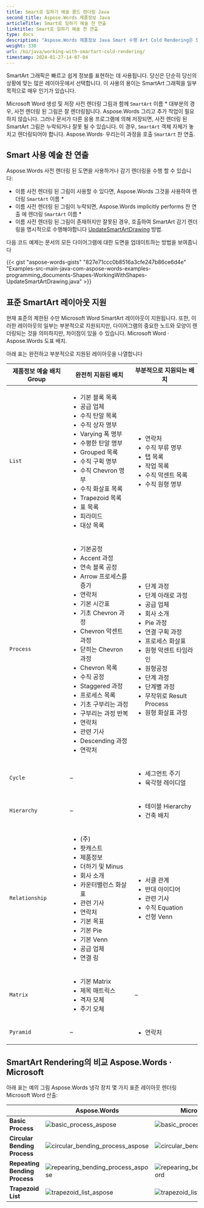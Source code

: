 ```yaml
---
title: Smart로 일하기 예술 콜드 렌더링 Java
second_title: Aspose.Words 제품정보 Java
articleTitle: Smart로 일하기 예술 찬 연출
linktitle: Smart로 일하기 예술 찬 연출
type: docs
description: "Aspose.Words 제품정보 Java Smart 수행 Art Cold Rendering은 SmartArt 도면이 누락되거나 잘못된 경우 SmartArt 개체를 제거하고 렌더링한다는 것을 의미합니다."
weight: 330
url: /ko/java/working-with-smartart-cold-rendering/
timestamp: 2024-01-27-14-07-04
---
```


SmartArt 그래픽은 빠르고 쉽게 정보를 표현하는 데 사용됩니다. 당신은 단순히 당신의 상황에 맞는 많은 레이아웃에서 선택합니다. 이 사용의 용이는 SmartArt 그래픽을 일부 목적으로 매우 인기가 있습니다.

Microsoft Word 생성 및 저장 사전 렌더링 그림과 함께 `SmartArt` 이름 * 대부분의 경우, 사전 렌더링 된 그림은 잘 렌더링됩니다. Aspose.Words 그리고 추가 작업이 필요하지 않습니다. 그러나 문서가 다른 응용 프로그램에 의해 저장되면, 사전 렌더링 된 SmartArt 그림은 누락되거나 잘못 될 수 있습니다. 이 경우, `SmartArt` 객체 자체가 놓치고 렌더링되어야 합니다. Aspose.Words· 우리는이 과정을 호출 `SmartArt` 찬 연출.

## Smart 사용 예술 찬 연출

Aspose.Words 사전 렌더링 된 도면을 사용하거나 감기 렌더링을 수행 할 수 있습니다:

* 이름 사전 렌더링 된 그림이 사용할 수 있다면, Aspose.Words 그것을 사용하여 렌더링 `SmartArt` 이름 *
* 이름 사전 렌더링 된 그림이 누락되면, Aspose.Words implicitly performs 찬 연출 에 렌더링 `SmartArt` 이름 *
* 이름 사전 렌더링 된 그림이 존재하지만 잘못된 경우, 호출하여 SmartArt 감기 렌더링을 명시적으로 수행해야합니다 [UpdateSmartArtDrawing](https://reference.aspose.com/words/java/com.aspose.words/shape/#updateSmartArtDrawing) 방법.

다음 코드 예제는 문서의 모든 다이어그램에 대한 도면을 업데이트하는 방법을 보여줍니다

{{< gist "aspose-words-gists" "827e71ccc0b8516a3cfe247b86ce6d4e" "Examples-src-main-java-com-aspose-words-examples-programming_documents-Shapes-WorkingWithShapes-UpdateSmartArtDrawing.java" >}}

## 표준 SmartArt 레이아웃 지원

현재 표준의 제한된 수만 Microsoft Word SmartArt 레이아웃이 지원됩니다. 또한, 이러한 레이아웃의 일부는 부분적으로 지원되지만, 다이어그램의 중요한 노드와 모양이 렌더링되는 것을 의미하지만, 차이점이 있을 수 있습니다. Microsoft Word · Aspose.Words 도표 배치.

아래 표는 완전하고 부분적으로 지원된 레이아웃을 나열합니다

|  제품정보 예술 배치 Group |  완전히 지원된 배치 |  부분적으로 지원되는 배치 |
|  ----------------------  |  ------------------------------------------------------------  |  ------------------------------------------------------------  |
|  `List`  |  <ul><li>기본 블록 목록</li><li>공급 업체</li><li>수직 탄알 목록</li><li>수직 상자 명부</li><li>Varying 폭 명부</li><li>수평한 탄알 명부</li><li>Grouped 목록</li><li>수직 구획 명부</li><li>수직 Chevron 명부</li><li>수직 화살표 목록</li><li>Trapezoid 목록</li><li>표 목록</li><li>피라미드</li><li>대상 목록</li></ul> |  <ul><li>연락처</li><li>수직 부류 명부</li><li>탭 목록</li><li>작업 목록</li><li>수직 악센트 목록</li><li>수직 원형 명부</li></ul> |
|  `Process`  |  <ul><li>기본공정</li><li>Accent 과정</li><li>연속 블록 공정</li><li>Arrow 프로세스를 증가</li><li>연락처</li><li>기본 시간표</li><li>기초 Chevron 과정</li><li>Chevron 악센트 과정</li><li>닫히는 Chevron 과정</li><li>Chevron 목록</li><li>수직 공정</li><li>Staggered 과정</li><li>프로세스 목록</li><li>기초 구부리는 과정</li><li>구부리는 과정 반복</li><li>연락처</li><li>관련 기사</li><li>Descending 과정</li><li>연락처</li></ul> |  <ul><li>단계 과정</li><li>단계 아래로 과정</li><li>공급 업체</li><li>회사 소개</li><li>Pie 과정</li><li>연결 구획 과정</li><li>프로세스 화살표</li><li>원형 악센트 타임라인</li><li>원형공정</li><li>단계 과정</li><li>단계별 과정</li><li>무작위로 Result Process</li><li>원형 화살표 과정</li></ul> |
|  `Cycle`  |  –                                                             |  <ul><li>세그먼트 주기</li><li>육각형 레이디얼</li></ul> |
|  `Hierarchy`  |  –                                                             |  <ul><li>테이블 Hierarchy</li><li>건축 배치</li></ul> |
|  `Relationship`  |  <ul><li>(주)</li><li>팟캐스트</li><li>제품정보</li><li>더하기 및 Minus</li><li>회사 소개</li><li>카운터밸런스 화살표</li><li>관련 기사</li><li>연락처</li><li>기본 목표</li><li>기본 Pie</li><li>기본 Venn</li><li>공급 업체</li><li>연결 링</li></ul> |  <ul><li>서클 관계</li><li>반대 아이디어</li><li>관련 기사</li><li>수직 Equation</li><li>선형 Venn</li></ul> |
|  `Matrix`  |  <ul><li>기본 Matrix</li><li>제목 매트릭스</li><li>격자 모체</li><li>주기 모체</li></ul> |  –                                                             |
|  `Pyramid`  |  –                                                             |  <ul><li>연락처</li></ul> |

## SmartArt Rendering의 비교 Aspose.Words · Microsoft

아래 표는 예의 그림 Aspose.Words 냉각 장치 몇 가지 표준 레이아웃 렌더링 Microsoft Word 산출:

|                                 |   **Aspose.Words**                                              |   **Microsoft Word**                                            |
|  -----------------------------  |  ------------------------------------------------------------  |  ------------------------------------------------------------  |
|   **Basic Process**              |   <img src="/words/java/working-with-smartart-cold-rendering/basic-process-aspose.png" alt="basic_process_aspose"/>  |   <img src="/words/java/working-with-smartart-cold-rendering/basic-process-word.png" alt="basic_process_word"/>  |
|   **Circular Bending Process**   |   <img src="/words/java/working-with-smartart-cold-rendering/circular-bending-process-aspose.png" alt="circular_bending_process_aspose"/>  |   <img src="/words/java/working-with-smartart-cold-rendering/circular-bending-process-word.png" alt="circular_bending_process_word"/>  |
|   **Repeating Bending Process**  |   <img src="/words/java/working-with-smartart-cold-rendering/repearing-bending-process-aspose.png" alt="repearing_bending_process_aspose"/>  |   <img src="/words/java/working-with-smartart-cold-rendering/repearing-bending-process-word.png" alt="repearing_bending_process_word"/>  |
|   **Trapezoid List**             |   <img src="/words/java/working-with-smartart-cold-rendering/trapezoid-list-aspose.png" alt="trapezoid_list_aspose"/>  |   <img src="/words/java/working-with-smartart-cold-rendering/trapezoid-list-word.png" alt="trapezoid_list_word"/>  |
